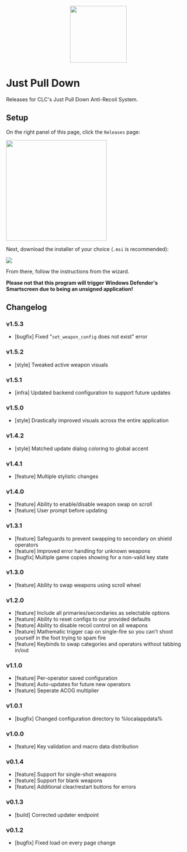 <p align="center">
  <img src="https://github.com/user-attachments/assets/2b0b5dd0-0124-4b03-b62b-72da4b06cfaa" width=155>
</p>

# Just Pull Down
Releases for CLC's Just Pull Down Anti-Recoil System.

## Setup
On the right panel of this page, click the `Releases` page:

<img src="https://github.com/user-attachments/assets/e6b93b95-2432-4639-b67f-01c3c07a581c" width=275>

Next, download the installer of your choice (`.msi` is recommended):

<img src="https://github.com/user-attachments/assets/0951f95a-3fbf-43b2-8177-a9ef62358fc1">

From there, follow the instructions from the wizard.

**Please not that this program will trigger Windows Defender's Smartscreen due to being an unsigned application!**

## Changelog
### v1.5.3
- [bugfix] Fixed "`set_weapon_config` does not exist" error
### v1.5.2
- [style] Tweaked active weapon visuals
### v1.5.1
- [infra] Updated backend configuration to support future updates 
### v1.5.0
- [style] Drastically improved visuals across the entire application
### v1.4.2
- [style] Matched update dialog coloring to global accent
### v1.4.1
- [feature] Multiple stylistic changes
### v1.4.0
- [feature] Ability to enable/disable weapon swap on scroll
- [feature] User prompt before updating
### v1.3.1
- [feature] Safeguards to prevent swapping to secondary on shield operators
- [feature] Improved error handling for unknown weapons
- [bugfix] Multiple game copies showing for a non-valid key state
### v1.3.0
- [feature] Ability to swap weapons using scroll wheel
### v1.2.0
- [feature] Include all primaries/secondaries as selectable options
- [feature] Ability to reset configs to our provided defaults
- [feature] Ability to disable recoil control on all weapons
- [feature] Mathematic trigger cap on single-fire so you can't shoot yourself in the foot trying to spam fire
- [feature] Keybinds to swap categories and operators without tabbing in/out
### v1.1.0
- [feature] Per-operator saved configuration
- [feature] Auto-updates for future new operators
- [feature] Seperate ACOG multiplier
### v1.0.1
- [bugfix] Changed configuration directory to %localappdata%
### v1.0.0
- [feature] Key validation and macro data distribution
### v0.1.4
- [feature] Support for single-shot weapons
- [feature] Support for blank weapons
- [feature] Additional clear/restart buttons for errors
### v0.1.3
- [build] Corrected updater endpoint
### v0.1.2
- [bugfix] Fixed load on every page change
